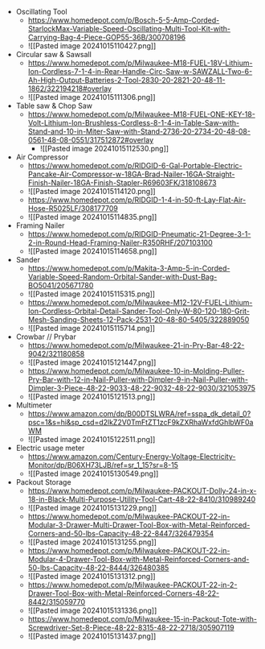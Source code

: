 - Oscillating Tool 
	- https://www.homedepot.com/p/Bosch-5-5-Amp-Corded-StarlockMax-Variable-Speed-Oscillating-Multi-Tool-Kit-with-Carrying-Bag-4-Piece-GOP55-36B/300708196 
	- ![[Pasted image 20241015110427.png]]
- Circular saw & Sawsall
	- https://www.homedepot.com/p/Milwaukee-M18-FUEL-18V-Lithium-Ion-Cordless-7-1-4-in-Rear-Handle-Circ-Saw-w-SAWZALL-Two-6-Ah-High-Output-Batteries-2-Tool-2830-20-2821-20-48-11-1862/322194218#overlay
	- ![[Pasted image 20241015111306.png]]
- Table saw & Chop Saw
	- https://www.homedepot.com/p/Milwaukee-M18-FUEL-ONE-KEY-18-Volt-Lithium-Ion-Brushless-Cordless-8-1-4-in-Table-Saw-with-Stand-and-10-in-Miter-Saw-with-Stand-2736-20-2734-20-48-08-0561-48-08-0551/317512872#overlay
		- ![[Pasted image 20241015112530.png]]
- Air Compressor
	- https://www.homedepot.com/p/RIDGID-6-Gal-Portable-Electric-Pancake-Air-Compressor-w-18GA-Brad-Nailer-16GA-Straight-Finish-Nailer-18GA-Finish-Stapler-R69603FK/318108673
	- ![[Pasted image 20241015114120.png]]
	- https://www.homedepot.com/p/RIDGID-1-4-in-50-ft-Lay-Flat-Air-Hose-R5025LF/308177709
	- ![[Pasted image 20241015114835.png]]
- Framing Nailer
	- https://www.homedepot.com/p/RIDGID-Pneumatic-21-Degree-3-1-2-in-Round-Head-Framing-Nailer-R350RHF/207103100
	- ![[Pasted image 20241015114658.png]]
- Sander
	- https://www.homedepot.com/p/Makita-3-Amp-5-in-Corded-Variable-Speed-Random-Orbital-Sander-with-Dust-Bag-BO5041/205671780
	- ![[Pasted image 20241015115315.png]]
	- https://www.homedepot.com/p/Milwaukee-M12-12V-FUEL-Lithium-Ion-Cordless-Orbital-Detail-Sander-Tool-Only-W-80-120-180-Grit-Mesh-Sanding-Sheets-12-Pack-2531-20-48-80-5405/322889050
	- ![[Pasted image 20241015115714.png]]
- Crowbar // Prybar
	- https://www.homedepot.com/p/Milwaukee-21-in-Pry-Bar-48-22-9042/321180858
	- ![[Pasted image 20241015121447.png]]
	- https://www.homedepot.com/p/Milwaukee-10-in-Molding-Puller-Pry-Bar-with-12-in-Nail-Puller-with-Dimpler-9-in-Nail-Puller-with-Dimpler-3-Piece-48-22-9033-48-22-9032-48-22-9030/321053975
	- ![[Pasted image 20241015121513.png]]
- Multimeter
	- https://www.amazon.com/dp/B00DTSLWRA/ref=sspa_dk_detail_0?psc=1&s=hi&sp_csd=d2lkZ2V0TmFtZT1zcF9kZXRhaWxfdGhlbWF0aWM
	- ![[Pasted image 20241015122511.png]]
- Electric usage meter
	- https://www.amazon.com/Century-Energy-Voltage-Electricity-Monitor/dp/B06XH73LJB/ref=sr_1_15?sr=8-15
	- ![[Pasted image 20241015130549.png]]
- Packout Storage
	- https://www.homedepot.com/p/Milwaukee-PACKOUT-Dolly-24-in-x-18-in-Black-Multi-Purpose-Utility-Tool-Cart-48-22-8410/310989240
	- ![[Pasted image 20241015131229.png]]
	- https://www.homedepot.com/p/Milwaukee-PACKOUT-22-in-Modular-3-Drawer-Multi-Drawer-Tool-Box-with-Metal-Reinforced-Corners-and-50-lbs-Capacity-48-22-8447/326479354
	- ![[Pasted image 20241015131255.png]]
	- https://www.homedepot.com/p/Milwaukee-PACKOUT-22-in-Modular-4-Drawer-Tool-Box-with-Metal-Reinforced-Corners-and-50-lbs-Capacity-48-22-8444/326480385
	- ![[Pasted image 20241015131312.png]]
	- https://www.homedepot.com/p/Milwaukee-PACKOUT-22-in-2-Drawer-Tool-Box-with-Metal-Reinforced-Corners-48-22-8442/315059770
	- ![[Pasted image 20241015131336.png]]
	- https://www.homedepot.com/p/Milwaukee-15-in-Packout-Tote-with-Screwdriver-Set-8-Piece-48-22-8315-48-22-2718/305907119
	- ![[Pasted image 20241015131437.png]]
 